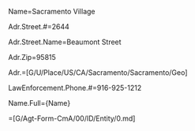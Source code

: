Name=Sacramento Village

Adr.Street.#=2644

Adr.Street.Name=Beaumont Street

Adr.Zip=95815

Adr.=[G/U/Place/US/CA/Sacramento/Sacramento/Geo]

LawEnforcement.Phone.#=916-925-1212

Name.Full={Name}

=[G/Agt-Form-CmA/00/ID/Entity/0.md]
